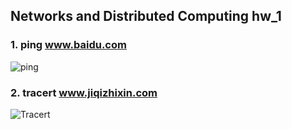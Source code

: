## Networks and Distributed Computing hw_1

### 1. ping www.baidu.com

   ![ping](https://s2.ax1x.com/2020/02/21/3udpaF.png)

### 2. tracert www.jiqizhixin.com

   ![Tracert](https://s2.ax1x.com/2020/02/21/3udXJH.png)
